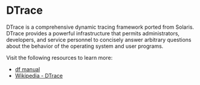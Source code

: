 # DTrace

DTrace is a comprehensive dynamic tracing framework ported from Solaris. DTrace provides a powerful infrastructure that permits administrators, developers, and service personnel to concisely answer arbitrary questions about the behavior of the operating system and user programs.

Visit the following resources to learn more:

- [df manual](https://man7.org/linux/man-pages/man1/dtrace.1.html)
- [Wikipedia - DTrace](https://en.wikipedia.org/wiki/DTrace)
